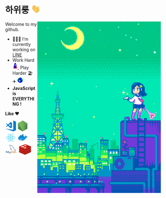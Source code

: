 # 하위룽&nbsp;<img src="https://github.com/1ilsang/1ilsang/blob/master/assets/images/hi.gif" width="30px">

<a href="https://1041uuu.tumblr.com/" ><img align="right" width="400px" src="https://github.com/1ilsang/1ilsang/blob/master/assets/images/dot.gif"></a>

Welcome to my github.

- 👨🏽‍💻 I’m currently working on [LINE](https://linecorp.com/en)
- Work Hard&nbsp;<img src="https://github.com/1ilsang/1ilsang/blob/master/assets/images/rocket.gif" width="17px">, Play Harder 🏖✈️&nbsp;<img src="https://github.com/1ilsang/1ilsang/blob/master/assets/images/earth.gif" width="17px">
- **JavaScript is EVERYTHING !**

**Like :heart:**

<a href="https://code.visualstudio.com"><code><img height="35" src="https://github.com/1ilsang/1ilsang/blob/master/assets/images/visual-studio-code.png"></code></a>
<a href="https://nodejs.org"><code><img height="35" src="https://github.com/1ilsang/1ilsang/blob/master/assets/images/nodejs.png"></code></a>
<a href="https://reactjs.org"><code><img height="35" src="https://github.com/1ilsang/1ilsang/blob/master/assets/images/react.png"></code></a>
<a href="https://www.docker.com"><code><img height="35" src="https://github.com/1ilsang/1ilsang/blob/master/assets/images/docker.png"></code></a>
<a href="https://www.mysql.com"><code><img height="35" src="https://github.com/1ilsang/1ilsang/blob/master/assets/images/mysql.png"></code></a>
<a href="https://redis.io"><code><img height="35" src="https://github.com/1ilsang/1ilsang/blob/master/assets/images/redis.png"></code></a>

